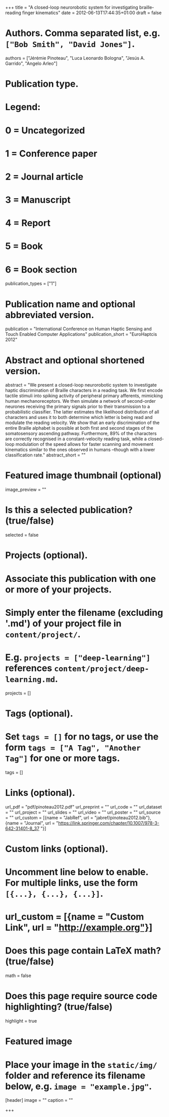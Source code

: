 +++
title = "A closed-loop neurorobotic system for investigating braille-reading finger kinematics"
date = 2012-06-13T17:44:35+01:00
draft = false

# Authors. Comma separated list, e.g. `["Bob Smith", "David Jones"]`.
authors = ["Jérémie Pinoteau", "Luca Leonardo Bologna", "Jesús A. Garrido", "Angelo Arleo"]

# Publication type.
# Legend:
# 0 = Uncategorized
# 1 = Conference paper
# 2 = Journal article
# 3 = Manuscript
# 4 = Report
# 5 = Book
# 6 = Book section
publication_types = ["1"]

# Publication name and optional abbreviated version.
publication = "International Conference on Human Haptic Sensing and Touch Enabled Computer Applications"
publication_short = "EuroHaptcis 2012"

# Abstract and optional shortened version.
abstract = "We present a closed-loop neurorobotic system to investigate haptic discrimination of Braille characters in a reading task. We first encode tactile stimuli into spiking activity of peripheral primary afferents, mimicking human mechanoreceptors. We then simulate a network of second-order neurones receiving the primary signals prior to their transmission to a probabilistic classifier. The latter estimates the likelihood distribution of all characters and uses it to both determine which letter is being read and modulate the reading velocity. We show that an early discrimination of the entire Braille alphabet is possible at both first and second stages of the somatosensory ascending pathway. Furthermore, 89% of the characters are correctly recognised in a constant-velocity reading task, while a closed-loop modulation of the speed allows for faster scanning and movement kinematics similar to the ones observed in humans –though with a lower classification rate."
abstract_short = ""

# Featured image thumbnail (optional)
image_preview = ""

# Is this a selected publication? (true/false)
selected = false

# Projects (optional).
#   Associate this publication with one or more of your projects.
#   Simply enter the filename (excluding '.md') of your project file in `content/project/`.
#   E.g. `projects = ["deep-learning"]` references `content/project/deep-learning.md`.
projects = []

# Tags (optional).
#   Set `tags = []` for no tags, or use the form `tags = ["A Tag", "Another Tag"]` for one or more tags.
tags = []

# Links (optional).
url_pdf = "pdf/pinoteau2012.pdf"
url_preprint = ""
url_code = ""
url_dataset = ""
url_project = ""
url_slides = ""
url_video = ""
url_poster = ""
url_source = ""
url_custom = [{name = "JabRef", url = "jabref/pinoteau2012.bib"},{name = "Journal", url = "https://link.springer.com/chapter/10.1007/978-3-642-31401-8_37 "}]

# Custom links (optional).
#   Uncomment line below to enable. For multiple links, use the form `[{...}, {...}, {...}]`.
# url_custom = [{name = "Custom Link", url = "http://example.org"}]

# Does this page contain LaTeX math? (true/false)
math = false

# Does this page require source code highlighting? (true/false)
highlight = true

# Featured image
# Place your image in the `static/img/` folder and reference its filename below, e.g. `image = "example.jpg"`.
[header]
image = ""
caption = ""

+++

